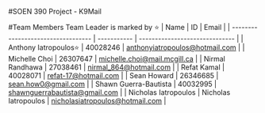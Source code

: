 #SOEN 390 Project - K9Mail

#Team Members
Team Leader is marked by ⭐
| Name | ID | Email |
| ---------------------------------- | ----------- | ------------------------------ |
| Anthony Iatropoulos⭐ | 40028246 | anthonyiatropoulos@hotmail.com |
| Michelle Choi | 26307647 | michelle.choi@mail.mcgill.ca |
| Nirmal Randhawa | 27038461 | nirmal_864@hotmail.com |
| Refat Kamal | 40028071 | refat-17@hotmail.com |
| Sean Howard | 26346685 | sean.how0@gmail.com |
| Shawn Guerra-Bautista | 40032995 | shawnguerrabautista@gmail.com |
| Nicholas Iatropoulos | Nicholas Iatropoulos | nicholasiatropoulos@hotmail.com |
